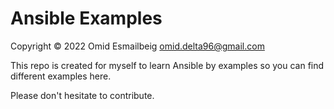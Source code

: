 # Ansible Examples

Copyright &copy; 2022 Omid Esmailbeig <omid.delta96@gmail.com>

This repo is created for myself to learn Ansible by examples so
you can find different examples here.

Please don't hesitate to contribute.

